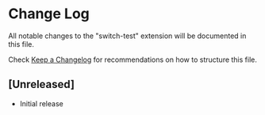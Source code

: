 # Change Log

All notable changes to the "switch-test" extension will be documented in this file.

Check [Keep a Changelog](http://keepachangelog.com/) for recommendations on how to structure this file.

## [Unreleased]

- Initial release